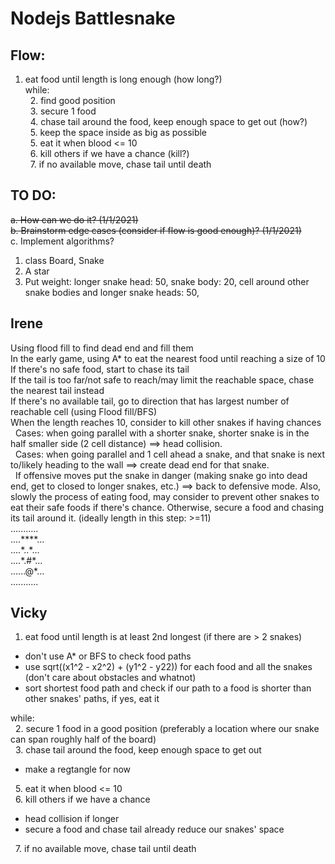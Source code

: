 # Nodejs Battlesnake
## Flow:
1. eat food until length is long enough (how long?) </br>
while: </br>
&nbsp;  2. find good position </br>
&nbsp;  3. secure 1 food </br>
&nbsp;  4. chase tail around the food, keep enough space to get out (how?)</br>
&nbsp;  5. keep the space inside as big as possible </br>
&nbsp;  5. eat it when blood <= 10 </br>
&nbsp;  6. kill others if we have a chance (kill?)</br>
&nbsp;  7. if no available move, chase tail until death </br>

## TO DO:
<s>a. How can we do it? (1/1/2021) </br></s>
<s>b. Brainstorm edge cases (consider if flow is good enough)? (1/1/2021)</s> </br>
c. Implement algorithms? </br>
<ol>
  <li> class Board, Snake </li>
  <li> A star </li>
  <li> Put weight: longer snake head: 50, snake body: 20, cell around other snake bodies and longer snake heads: 50,
</ol>
 

## Irene
Using flood fill to find dead end and fill them </br>
In the early game, using A* to eat the nearest food until reaching a size of 10 </br>
If there's no safe food, start to chase its tail </br>
If the tail is too far/not safe to reach/may limit the reachable space, chase the nearest tail instead </br>
If there's no available tail, go to direction that has largest number of reachable cell (using Flood fill/BFS) </br>
When the length reaches 10, consider to kill other snakes if having chances </br>
&nbsp;  Cases: when going parallel with a shorter snake, shorter snake is in the half smaller side (2 cell distance) ==> head collision. </br>
&nbsp;  Cases: when going parallel and 1 cell ahead a snake, and that snake is next to/likely heading to the wall ==> create dead end for that snake. </br>
&nbsp;  If offensive moves put the snake in danger (making snake go into dead end, get to closed to longer snakes, etc.) ==> back to defensive mode.
Also, slowly the process of eating food, may consider to prevent other snakes to eat their safe foods if there's chance.
Otherwise, secure a food and chasing its tail around it. (ideally length in this step: >=11) </br>
........... </br>
....\*\*\*\*... </br>
....\*..\*... </br>
....\*.#\*... </br>
......@\*... </br>
........... </br>


## Vicky
1. eat food until length is at least 2nd longest (if there are > 2 snakes) </br>
<ul>
  <li> don't use A* or BFS to check food paths
  <li> use sqrt((x1^2 - x2^2) + (y1^2 - y22)) for each food and all the snakes (don't care about obstacles and whatnot)
  <li> sort shortest food path and check if our path to a food is shorter than other snakes' paths, if yes, eat it
</ul>
while: </br>
&nbsp;  2. secure 1 food in a good position (preferably a location where our snake can span roughly half of the board) </br>
&nbsp;  3. chase tail around the food, keep enough space to get out </br>
<ul>
  <li> make a regtangle for now
</ul>
&nbsp;  5. eat it when blood <= 10 </br>
&nbsp;  6. kill others if we have a chance </br>
<ul>
  <li> head collision if longer
  <li> secure a food and chase tail already reduce our snakes' space
</ul>
&nbsp;  7. if no available move, chase tail until death </br>
